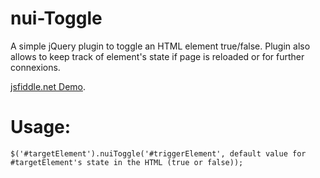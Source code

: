 # nui-Toggle
A simple jQuery plugin to toggle an HTML element true/false. Plugin also allows to keep track of element's state if page is reloaded or for further connexions.

[jsfiddle.net Demo](https://jsfiddle.net/frontenddeveloper/9geynfc6/12/).

# Usage:
```
$('#targetElement').nuiToggle('#triggerElement', default value for #targetElement's state in the HTML (true or false));
```
